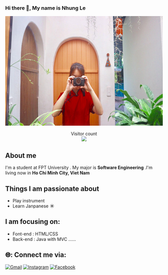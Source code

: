 
### Hi there 👋, My name is Nhung Le
<img src="https://github.com/mynhung01/mina/blob/main/nhuq.jpg" width="750" height="350">

<p align="center"> 
  Visitor count<br>
  <img src="https://profile-counter.glitch.me/mynhung01/count.svg" />
</p>

## About me
I'm a student at FPT University . My major is **Software Engineering** .I'm living now in **Ho Chi Minh City, Viet Nam**

## Things I am passionate about

- Play instrument 
- Learn Janpanese ☀️
##  I am focusing on:
- Font-end : HTML/CSS
- Back-end : Java with MVC ......
## 🌐: Connect me via:
[![Gmail](https://img.shields.io/twitter/url?label=Gmail&logo=gmail&url=https://gmail.com)](mailto:mynhungchibi@gmail.com) [![Instagram](https://img.shields.io/twitter/url?label=Instagram&logo=instagram&style=social&url=https://www.instagram.com/_huynh.tien.5536_/)](https://www.instagram.com/myna.01/) [![Facebook](https://img.shields.io/twitter/url?label=Facebook&logo=facebook&url=https://www.facebook.com/tien.huynhlethuy.tn/)](https://www.facebook.com/myNhuq01/) 













